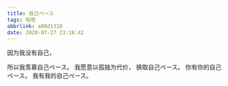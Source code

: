 ```yaml
---
title: 自己ペース
tags: 啦啦
abbrlink: a88d1310
date: 2020-07-27 23:18:42
---
```

因为我没有自己，
<!--more-->
所以我羡慕自己ペース。
我愿意以孤独为代价，
换取自己ペース。
你有你的自己ペース。
我有我的自己ペース。